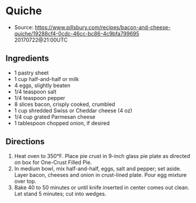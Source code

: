 # Quiche
 * Source: https://www.pillsbury.com/recipes/bacon-and-cheese-quiche/19288cf4-0cdc-46cc-bc86-4c9bfa799695 20170722@21:00UTC

## Ingredients
 * 1 pastry sheet
 * 1 cup half-and-half or milk
 * 4 eggs, slightly beaten
 * 1/4 teaspoon salt
 * 1/4 teaspoon pepper
 * 8 slices bacon, crisply cooked, crumbled
 * 1 cup shredded Swiss or Cheddar cheese (4 oz)
 * 1/4 cup grated Parmesan cheese
 * 1 tablespoon chopped onion, if desired

## Directions
1. Heat oven to 350°F. Place pie crust in 9-inch glass pie plate as directed on box for One-Crust Filled Pie.
2. In medium bowl, mix half-and-half, eggs, salt and pepper; set aside. Layer bacon, cheeses and onion in crust-lined plate. Pour egg mixture over top.
3. Bake 40 to 50 minutes or until knife inserted in center comes out clean. Let stand 5 minutes; cut into wedges.
